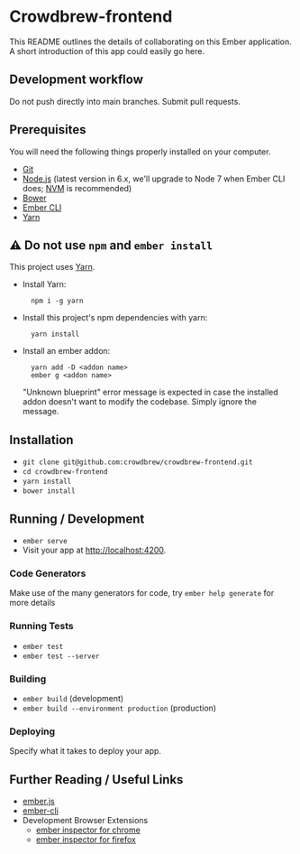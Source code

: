 # Crowdbrew-frontend

This README outlines the details of collaborating on this Ember application.
A short introduction of this app could easily go here.


## Development workflow

Do not push directly into main branches. Submit pull requests.



## Prerequisites

You will need the following things properly installed on your computer.

* [Git](http://git-scm.com/)
* [Node.js](http://nodejs.org/) (latest version in 6.x, we'll upgrade to Node 7 when Ember CLI does; [NVM](https://github.com/creationix/nvm) is recommended)
* [Bower](http://bower.io/)
* [Ember CLI](http://ember-cli.com/)
* [Yarn](https://yarnpkg.com/)



## :warning: Do not use `npm` and `ember install`

This project uses [Yarn](https://yarnpkg.com/).

* Install Yarn:

        npm i -g yarn

* Install this project's npm dependencies with yarn:

        yarn install

* Install an ember addon:

        yarn add -D <addon name>
        ember g <addon name>

    "Unknown blueprint" error message is expected in case the installed addon doesn't want to modify the codebase. Simply ignore the message.



## Installation

* `git clone git@github.com:crowdbrew/crowdbrew-frontend.git`
* `cd crowdbrew-frontend`
* `yarn install`
* `bower install`



## Running / Development

* `ember serve`
* Visit your app at [http://localhost:4200](http://localhost:4200).



### Code Generators

Make use of the many generators for code, try `ember help generate` for more details



### Running Tests

* `ember test`
* `ember test --server`



### Building

* `ember build` (development)
* `ember build --environment production` (production)



### Deploying

Specify what it takes to deploy your app.

## Further Reading / Useful Links

* [ember.js](http://emberjs.com/)
* [ember-cli](http://ember-cli.com/)
* Development Browser Extensions
  * [ember inspector for chrome](https://chrome.google.com/webstore/detail/ember-inspector/bmdblncegkenkacieihfhpjfppoconhi)
  * [ember inspector for firefox](https://addons.mozilla.org/en-US/firefox/addon/ember-inspector/)

